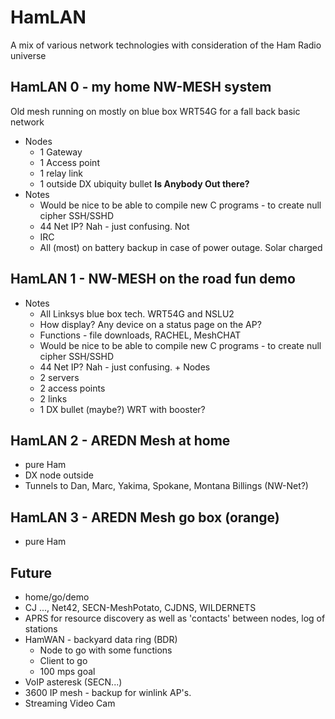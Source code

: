 # HamLAN

A mix of various network technologies with consideration of the Ham Radio universe  

## HamLAN 0 - my home NW-MESH system

Old mesh running on mostly on blue box WRT54G for a fall back basic network
   + Nodes
       + 1 Gateway
       + 1 Access point
       + 1 relay link
       + 1 outside DX ubiquity bullet **Is Anybody Out there?**
   + Notes
       + Would be nice to be able to compile new C programs - to create null cipher SSH/SSHD
       + 44 Net IP?   Nah - just confusing.   Not
       + IRC
       + All (most) on battery backup in case of power outage.  Solar charged        
        
 ## HamLAN 1 - NW-MESH on the road fun demo
   + Notes
       + All Linksys blue box tech.   WRT54G and NSLU2
       + How display?  Any device on a status page on the AP?
       + Functions - file downloads, RACHEL, MeshCHAT
       + Would be nice to be able to compile new C programs - to create null cipher SSH/SSHD
       + 44 Net IP?   Nah - just confusing.
    + Nodes
       + 2 servers
       + 2 access points
       + 2 links
        + 1 DX bullet (maybe?)   WRT with booster?
 ## HamLAN 2 - AREDN Mesh at home
   + pure Ham
   + DX node outside
   + Tunnels to Dan, Marc, Yakima, Spokane, Montana Billings   (NW-Net?)
 ## HamLAN 3 - AREDN Mesh go box (orange)
   + pure Ham
 ## Future
   + home/go/demo
   + CJ ..., Net42, SECN-MeshPotato, CJDNS, WILDERNETS
   + APRS for resource discovery as well as 'contacts' between nodes, log of stations
   + HamWAN - backyard data ring (BDR)
       + Node to go with some functions
       + Client to go
       + 100 mps goal
  + VoIP asteresk (SECN...)
  + 3600 IP mesh - backup for winlink AP's.
  + Streaming Video Cam
    

